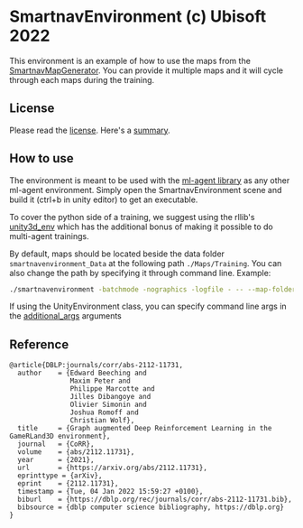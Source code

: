 # SmartnavEnvironment (c) Ubisoft 2022

This environment is an example of how to use the maps from the [SmartnavMapGenerator](https://github.com/ubisoft/SmartNavMapGenerator). You can provide it multiple maps and it will cycle through each maps during the training.

## License

Please read the [license](./LICENSE.txt).
Here's a [summary](https://creativecommons.org/licenses/by-nc-nd/4.0/).

## How to use

The environment is meant to be used with the [ml-agent library](https://unity.com/products/machine-learning-agents) as any other ml-agent environment. Simply open the SmartnavEnvironment scene and build it (ctrl+b in unity editor) to get an executable. 

To cover the python side of a training, we suggest using the rllib's [unity3d_env](https://docs.ray.io/en/releases-1.0.0/_modules/ray/rllib/env/unity3d_env.html) which has the additional bonus of making it possible to do multi-agent trainings.

By default, maps should be located beside the data folder `smartnavenvironment_Data` at the following path `./Maps/Training`. You can also change the path by specifying it through command line.
Example:
```sh
./smartnavenvironment -batchmode -nographics -logfile - -- --map-folder /path/to/map/folder
```

If using the UnityEnvironment class, you can specify command line args in the [additional_args](https://github.com/Unity-Technologies/ml-agents/blob/main/ml-agents-envs/mlagents_envs/environment.py#L153) arguments

## Reference
```
@article{DBLP:journals/corr/abs-2112-11731,
  author    = {Edward Beeching and
               Maxim Peter and
               Philippe Marcotte and
               Jilles Dibangoye and
               Olivier Simonin and
               Joshua Romoff and
               Christian Wolf},
  title     = {Graph augmented Deep Reinforcement Learning in the GameRLand3D environment},
  journal   = {CoRR},
  volume    = {abs/2112.11731},
  year      = {2021},
  url       = {https://arxiv.org/abs/2112.11731},
  eprinttype = {arXiv},
  eprint    = {2112.11731},
  timestamp = {Tue, 04 Jan 2022 15:59:27 +0100},
  biburl    = {https://dblp.org/rec/journals/corr/abs-2112-11731.bib},
  bibsource = {dblp computer science bibliography, https://dblp.org}
}
```
